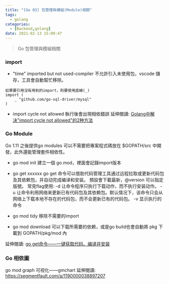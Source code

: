 ```yaml
---
title: "[Go 03] 包管理與模組(Module)相關"
tags:
  - golang
categories:
  - [Backend,golang]
date: 2021-02-13 15:09:47
---
```


>Go 包管理與模組相關 



<!--more-->


### import


- "time" imported but not used-compiler
不允許引入未使用包，vscode 儲存，工具會自動幫忙移除。
```
如果要引用沒有用到的import，則要使用底線(_)
import (
    _ "github.com/go-sql-driver/mysql"
)
```
- import cycle not allowed
執行後會出現相依錯誤
	延伸閱讀: [Golang中解决"import cycle not allowed"的2种方法](https://studygolang.com/articles/14152)

### Go Module
Go 1.11 之後提供go modules 可以不需要把專案程式碼放在 $GOPATH/src 中開發，此外還能管理套件相依性。

- go mod init
建立一個 go.mod，裡面會記錄import版本
- go get xxxxxx
go get 命令可以借助代码管理工具通过远程拉取或更新代码包及其依赖包，并自动完成编译和安装。
 預設會下載最新，@version 可以指定版號。
 常見flag使用: 
	-d	让命令程序只执行下载动作，而不执行安装动作。
	-u	让命令利用网络来更新已有代码包及其依赖包。默认情况下，该命令只会从网络上下载本地不存在的代码包，而不会更新已有的代码包。
	-v 显示执行的命令

- go mod tidy
移除不需要的import
- go mod download
可以下载所需要的依赖，或是go build也會自動將 pkg 下載到 GOPATH/pkg/mod 內


延伸閱讀: [go get命令——一键获取代码、编译并安装](http://c.biancheng.net/view/123.html)

### Go 相依圖
go mod graph 可视化——gmchart
延伸閱讀: https://segmentfault.com/a/1190000038897207